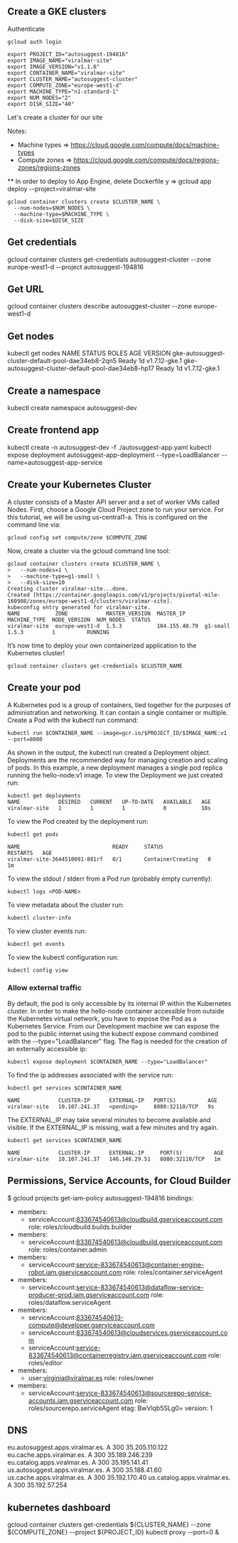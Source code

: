 ## Create a GKE clusters

Authenticate
```
gcloud auth login
```

```
export PROJECT_ID="autosuggest-194816"
export IMAGE_NAME="viralmar-site"
export IMAGE_VERSION="v1.1.6"
export CONTAINER_NAME="viralmar-site"
export CLUSTER_NAME="autosuggest-cluster"
export COMPUTE_ZONE="europe-west1-d"
export MACHINE_TYPE="n1-standard-1"
export NUM_NODES="2"
export DISK_SIZE="40"
```

Let's create a cluster for our site

Notes: 
- Machine types => https://cloud.google.com/compute/docs/machine-types
- Compute zones => https://cloud.google.com/compute/docs/regions-zones/regions-zones

** In order to deploy to App Engine, delete Dockerfile y => gcloud app deploy --project=viralmar-site

```
gcloud container clusters create $CLUSTER_NAME \
  --num-nodes=$NUM_NODES \
  --machine-type=$MACHINE_TYPE \
  --disk-size=$DISK_SIZE
```

## Get credentials
gcloud container clusters get-credentials autosuggest-cluster --zone europe-west1-d --project autosuggest-194816

## Get URL
gcloud container clusters describe autosuggest-cluster --zone europe-west1-d 

## Get nodes

kubectl get nodes
NAME                                                 STATUS    ROLES     AGE       VERSION
gke-autosuggest-cluster-default-pool-dae34eb8-2qn5   Ready     <none>    1d        v1.7.12-gke.1
gke-autosuggest-cluster-default-pool-dae34eb8-hp17   Ready     <none>    1d        v1.7.12-gke.1


## Create a namespace
kubectl create namespace autosuggest-dev

## Create frontend app
kubectl create -n autosuggest-dev -f ./autosuggest-app.yaml
kubectl expose deployment autosuggest-app-deployment --type=LoadBalancer --name=autosuggest-app-service


## Create your Kubernetes Cluster
A cluster consists of a Master API server and a set of worker VMs called Nodes.
First, choose a Google Cloud Project zone to run your service. For this tutorial, we will be using us-central1-a. This is configured on the command line via:

```
gcloud config set compute/zone $COMPUTE_ZONE
```

Now, create a cluster via the gcloud command line tool:

```
gcloud container clusters create $CLUSTER_NAME \
>   --num-nodes=1 \
>   --machine-type=g1-small \
>   --disk-size=10
Creating cluster viralmar-site...done.                                                                                                       
Created [https://container.googleapis.com/v1/projects/pivotal-mile-160908/zones/europe-west1-d/clusters/viralmar-site].
kubeconfig entry generated for viralmar-site.
NAME           ZONE            MASTER_VERSION  MASTER_IP      MACHINE_TYPE  NODE_VERSION  NUM_NODES  STATUS
viralmar-site  europe-west1-d  1.5.3           104.155.40.79  g1-small      1.5.3         1          RUNNING
```

It’s now time to deploy your own containerized application to the Kubernetes cluster!

```
gcloud container clusters get-credentials $CLUSTER_NAME
```

## Create your pod

A Kubernetes pod is a group of containers, tied together for the purposes of administration and networking. It can contain a single container or multiple.
Create a Pod with the kubectl run command:

```
kubectl run $CONTAINER_NAME --image=gcr.io/$PROJECT_ID/$IMAGE_NAME:v1 --port=8080
```

As shown in the output, the kubectl run created a Deployment object. Deployments are the recommended way for managing creation and scaling of pods. In this example, a new deployment manages a single pod replica running the hello-node:v1 image.
To view the Deployment we just created run:

```
kubectl get deployments
NAME            DESIRED   CURRENT   UP-TO-DATE   AVAILABLE   AGE
viralmar-site   1         1         1            0           18s
```

To view the Pod created by the deployment run:
```
kubectl get pods

NAME                             READY     STATUS              RESTARTS   AGE
viralmar-site-3644510091-881rf   0/1       ContainerCreating   0          1m
```

To view the stdout / stderr from a Pod run (probably empty currently):

```
kubectl logs <POD-NAME>
```

To view metadata about the cluster run:

```
kubectl cluster-info
```

To view cluster events run:

```
kubectl get events
```

To view the kubectl configuration run:

```
kubectl config view
```

### Allow external traffic

By default, the pod is only accessible by its internal IP within the Kubernetes cluster. In order to make the hello-node container accessible from outside the Kubernetes virtual network, you have to expose the Pod as a Kubernetes Service.
From our Development machine we can expose the pod to the public internet using the kubectl expose command combined with the --type="LoadBalancer" flag. The flag is needed for the creation of an externally accessible ip:

```
kubectl expose deployment $CONTAINER_NAME --type="LoadBalancer"
```

To find the ip addresses associated with the service run:
```
kubectl get services $CONTAINER_NAME

NAME            CLUSTER-IP      EXTERNAL-IP   PORT(S)          AGE
viralmar-site   10.107.241.37   <pending>     8080:32110/TCP   9s
```

The EXTERNAL_IP may take several minutes to become available and visible. If the EXTERNAL_IP is missing, wait a few minutes and try again.

```
kubectl get services $CONTAINER_NAME

NAME            CLUSTER-IP      EXTERNAL-IP     PORT(S)          AGE
viralmar-site   10.107.241.37   146.148.29.51   8080:32110/TCP   1m
```

## Permissions, Service Accounts, for Cloud Builder

$ gcloud projects get-iam-policy autosuggest-194816
bindings:
- members:
  - serviceAccount:833674540613@cloudbuild.gserviceaccount.com
  role: roles/cloudbuild.builds.builder
- members:
  - serviceAccount:833674540613@cloudbuild.gserviceaccount.com
  role: roles/container.admin
- members:
  - serviceAccount:service-833674540613@container-engine-robot.iam.gserviceaccount.com
  role: roles/container.serviceAgent
- members:
  - serviceAccount:service-833674540613@dataflow-service-producer-prod.iam.gserviceaccount.com
  role: roles/dataflow.serviceAgent
- members:
  - serviceAccount:833674540613-compute@developer.gserviceaccount.com
  - serviceAccount:833674540613@cloudservices.gserviceaccount.com
  - serviceAccount:service-833674540613@containerregistry.iam.gserviceaccount.com
  role: roles/editor
- members:
  - user:virginia@viralmar.es
  role: roles/owner
- members:
  - serviceAccount:service-833674540613@sourcerepo-service-accounts.iam.gserviceaccount.com
  role: roles/sourcerepo.serviceAgent
etag: BwVlqb5SLg0=
version: 1


## DNS
eu.autosuggest.apps.viralmar.es. 	A 	300 	35.205.110.122	
eu.cache.apps.viralmar.es. 	A 	300 	35.189.246.239
eu.catalog.apps.viralmar.es. 	A 	300 	35.195.141.41
us.autosuggest.apps.viralmar.es. 	A 	300 	35.188.41.60
us.cache.apps.viralmar.es. 	A 	300 	35.192.170.40
us.catalog.apps.viralmar.es. 	A 	300 	35.192.57.254

## kubernetes dashboard

gcloud container clusters get-credentials ${CLUSTER_NAME} --zone ${COMPUTE_ZONE} --project ${PROJECT_ID}
kubectl proxy --port=0 & 
